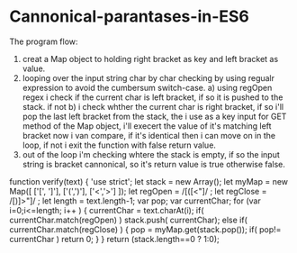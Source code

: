 # Cannonical-parantases-in-ES6

The program flow:
1) creat a Map object to holding right bracket as key and left bracket as value.
2) looping over the input string char by char checking by using regualr expression to avoid the
   cumbersum switch-case. 
   a) using regOpen regex i check if the current char is left bracket, if so it is pushed to the stack.
   if not
   b) i check whther the current char is right bracket, if so i'll pop the last left bracket from the stack,
      the i use as a key input for GET method of the Map object, i'll execert the value of it's matching left bracket
      now i van compare, if it's identical then i can move on in the loop, if not i exit the function with false return value.
  3)  out of the loop i'm checking whtere the stack is empty, if so the input string is bracket cannonical, so it's
      return value is true otherwise false.
   


function verify(text)
{
   'use strict';
    let  stack =  new Array();
    let myMap = new Map([  ['[', ']'], ['(',')'], ['<','>'] ]);
    let regOpen   =  /[([<"]/ ;
    let regClose  = /[\)\]\>"]/ ;
    let length  =  text.length-1;
    var pop;
    var currentChar;
    for (var i=0;i<=length; i++ )
    {
        currentChar = text.charAt(i);
        if(  currentChar.match(regOpen)  )
            stack.push(  currentChar);
        else if(   currentChar.match(regClose)  )
        {
            pop =  myMap.get(stack.pop());
            if( pop!=  currentChar )   return 0;
        }
    }
    return (stack.length==0 ? 1:0);
